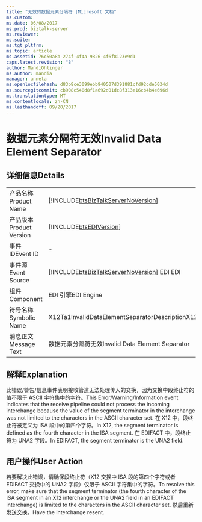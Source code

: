 ```yaml
---
title: "无效的数据元素分隔符 |Microsoft 文档"
ms.custom: 
ms.date: 06/08/2017
ms.prod: biztalk-server
ms.reviewer: 
ms.suite: 
ms.tgt_pltfrm: 
ms.topic: article
ms.assetid: 76c50a8b-274f-4f4a-9826-4f6f8123e9d1
caps.latest.revision: "8"
author: MandiOhlinger
ms.author: mandia
manager: anneta
ms.openlocfilehash: d83b8ce3099ebb940507d391881cfd92cde5034d
ms.sourcegitcommit: cb908c540d8f1a692d01dc8f313e16cb4b4e696d
ms.translationtype: MT
ms.contentlocale: zh-CN
ms.lasthandoff: 09/20/2017
---
```

# <a name="invalid-data-element-separator"></a><span data-ttu-id="eac10-102">数据元素分隔符无效</span><span class="sxs-lookup"><span data-stu-id="eac10-102">Invalid Data Element Separator</span></span>
## <a name="details"></a><span data-ttu-id="eac10-103">详细信息</span><span class="sxs-lookup"><span data-stu-id="eac10-103">Details</span></span>  
  
|||  
|-|-|  
|<span data-ttu-id="eac10-104">产品名称</span><span class="sxs-lookup"><span data-stu-id="eac10-104">Product Name</span></span>|[!INCLUDE[btsBizTalkServerNoVersion](../includes/btsbiztalkservernoversion-md.md)]|  
|<span data-ttu-id="eac10-105">产品版本</span><span class="sxs-lookup"><span data-stu-id="eac10-105">Product Version</span></span>|[!INCLUDE[btsEDIVersion](../includes/btsediversion-md.md)]|  
|<span data-ttu-id="eac10-106">事件 ID</span><span class="sxs-lookup"><span data-stu-id="eac10-106">Event ID</span></span>|-|  
|<span data-ttu-id="eac10-107">事件源</span><span class="sxs-lookup"><span data-stu-id="eac10-107">Event Source</span></span>|[!INCLUDE[btsBizTalkServerNoVersion](../includes/btsbiztalkservernoversion-md.md)]<span data-ttu-id="eac10-108"> EDI</span><span class="sxs-lookup"><span data-stu-id="eac10-108"> EDI</span></span>|  
|<span data-ttu-id="eac10-109">组件</span><span class="sxs-lookup"><span data-stu-id="eac10-109">Component</span></span>|<span data-ttu-id="eac10-110">EDI 引擎</span><span class="sxs-lookup"><span data-stu-id="eac10-110">EDI Engine</span></span>|  
|<span data-ttu-id="eac10-111">符号名称</span><span class="sxs-lookup"><span data-stu-id="eac10-111">Symbolic Name</span></span>|<span data-ttu-id="eac10-112">X12Ta1InvalidDataElementSeparatorDescription</span><span class="sxs-lookup"><span data-stu-id="eac10-112">X12Ta1InvalidDataElementSeparatorDescription</span></span>|  
|<span data-ttu-id="eac10-113">消息正文</span><span class="sxs-lookup"><span data-stu-id="eac10-113">Message Text</span></span>|<span data-ttu-id="eac10-114">数据元素分隔符无效</span><span class="sxs-lookup"><span data-stu-id="eac10-114">Invalid Data Element Separator</span></span>|  
  
## <a name="explanation"></a><span data-ttu-id="eac10-115">解释</span><span class="sxs-lookup"><span data-stu-id="eac10-115">Explanation</span></span>  
 <span data-ttu-id="eac10-116">此错误/警告/信息事件表明接收管道无法处理传入的交换，因为交换中段终止符的值不限于 ASCII 字符集中的字符。</span><span class="sxs-lookup"><span data-stu-id="eac10-116">This Error/Warning/Information event indicates that the receive pipeline could not process the incoming interchange because the value of the segment terminator in the interchange was not limited to the characters in the ASCII character set.</span></span> <span data-ttu-id="eac10-117">在 X12 中，段终止符被定义为 ISA 段中的第四个字符。</span><span class="sxs-lookup"><span data-stu-id="eac10-117">In X12, the segment terminator is defined as the fourth character in the ISA segment.</span></span> <span data-ttu-id="eac10-118">在 EDIFACT 中，段终止符为 UNA2 字段。</span><span class="sxs-lookup"><span data-stu-id="eac10-118">In EDIFACT, the segment terminator is the UNA2 field.</span></span>  
  
## <a name="user-action"></a><span data-ttu-id="eac10-119">用户操作</span><span class="sxs-lookup"><span data-stu-id="eac10-119">User Action</span></span>  
 <span data-ttu-id="eac10-120">若要解决此错误，请确保段终止符（X12 交换中 ISA 段的第四个字符或者 EDIFACT 交换中的 UNA2 字段）仅限于 ASCII 字符集中的字符。</span><span class="sxs-lookup"><span data-stu-id="eac10-120">To resolve this error, make sure that the segment terminator (the fourth character of the ISA segment in an X12 interchange or the UNA2 field in an EDIFACT interchange) is limited to the characters in the ASCII character set.</span></span> <span data-ttu-id="eac10-121">然后重新发送交换。</span><span class="sxs-lookup"><span data-stu-id="eac10-121">Have the interchange resent.</span></span>